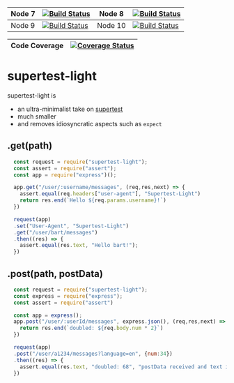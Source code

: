 | Node 7 | [![Build Status](https://travis-ci.org/rook2pawn/supertest-light.svg?branch=master)](https://travis-ci.org/rook2pawn/supertest-light) |  Node 8 | [![Build Status](https://travis-ci.org/rook2pawn/supertest-light.svg?branch=master)](https://travis-ci.org/rook2pawn/supertest-light) |
|  -     |   -    |  - | - |
| Node 9 | [![Build Status](https://travis-ci.org/rook2pawn/supertest-light.svg?branch=master)](https://travis-ci.org/rook2pawn/supertest-light) | Node 10 | [![Build Status](https://travis-ci.org/rook2pawn/supertest-light.svg?branch=master)](https://travis-ci.org/rook2pawn/supertest-light) |

| Code Coverage | [![Coverage Status](https://coveralls.io/repos/github/rook2pawn/supertest-light/badge.svg?branch=master)](https://coveralls.io/github/rook2pawn/supertest-light?branch=master) |
| - | - |

# supertest-light

supertest-light is

* an ultra-minimalist take on [supertest](https://github.com/visionmedia/supertest/)
* much smaller
* and removes idiosyncratic aspects such as `expect`

## .get(path)

```javascript
  const request = require("supertest-light");
  const assert = require("assert");
  const app = require("express")();

  app.get("/user/:username/messages", (req,res,next) => {
    assert.equal(req.headers["user-agent"], "Supertest-Light")
    return res.end(`Hello ${req.params.username}!`)
  })

  request(app)
  .set("User-Agent", "Supertest-Light")
  .get("/user/bart/messages")
  .then((res) => {
    assert.equal(res.text, "Hello bart!");
  })
```


## .post(path, postData)

```javascript
  const request = require("supertest-light");
  const express = require("express");
  const assert = require("assert")

  const app = express();
  app.post("/user/:userId/messages", express.json(), (req,res,next) => {
    return res.end(`doubled: ${req.body.num * 2}`)
  })

  request(app)
  .post("/user/a1234/messages?language=en", {num:34})
  .then((res) => {
    assert.equal(res.text, "doubled: 68", "postData received and text is property assigned to response");
  })

```
